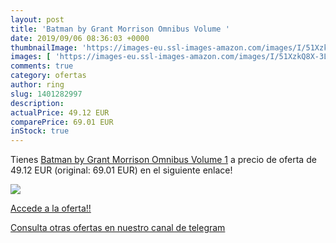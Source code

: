 ```yaml
---
layout: post
title: 'Batman by Grant Morrison Omnibus Volume '
date: 2019/09/06 08:36:03 +0000
thumbnailImage: 'https://images-eu.ssl-images-amazon.com/images/I/51XzkQ8X-3L._SL200_.jpg'
images: [ 'https://images-eu.ssl-images-amazon.com/images/I/51XzkQ8X-3L._SL200_.jpg' ]
comments: true
category: ofertas
author: ring
slug: 1401282997
description:
actualPrice: 49.12 EUR
comparePrice: 69.01 EUR
inStock: true
---
```


Tienes [Batman by Grant Morrison Omnibus Volume 1](https://www.amazon.com/dp/1401282997/?tag=redken08-20) a precio de oferta de 49.12 EUR (original: 69.01 EUR) en el siguiente enlace!

[![](https://images-eu.ssl-images-amazon.com/images/I/51XzkQ8X-3L._SL200_.jpg)](https://www.amazon.com/dp/1401282997/?tag=redken08-20)

[Accede a la oferta!!](https://www.amazon.com/dp/1401282997/?tag=redken08-20)

[Consulta otras ofertas en nuestro canal de telegram](https://t.me/s/ofertas25)
